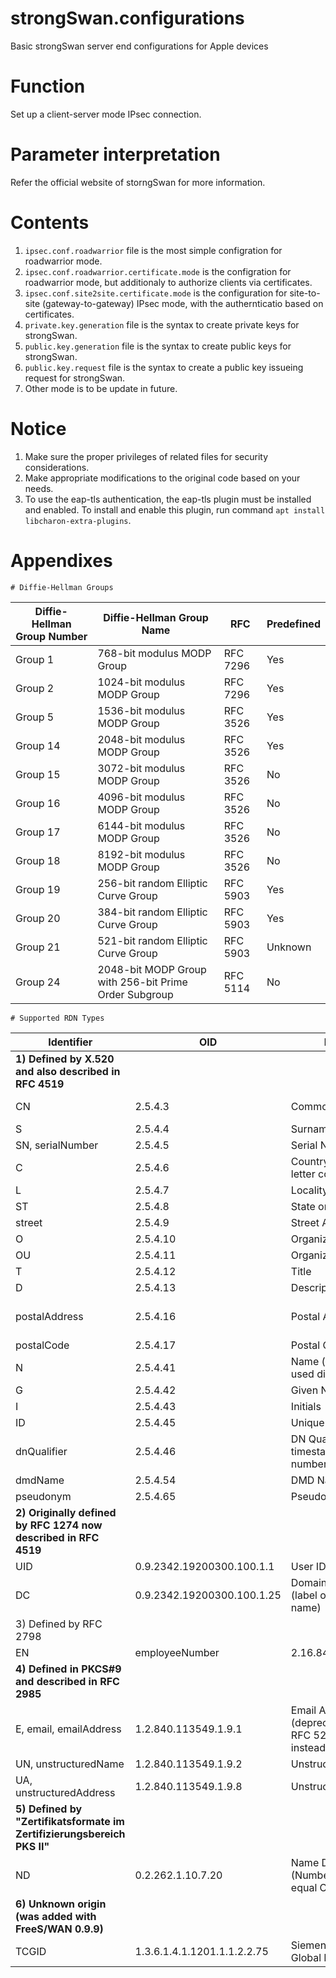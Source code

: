 # strongSwan.configurations
Basic strongSwan server end configurations for Apple devices

# Function
Set up a client-server mode IPsec connection.

# Parameter interpretation
Refer the official website of storngSwan for more information.

# Contents
1) `ipsec.conf.roadwarrior` file is the most simple configration for roadwarrior mode. 
2) `ipsec.conf.roadwarrior.certificate.mode` is the configration for roadwarrior mode, but additionaly to authorize clients via certificates. 
3) `ipsec.conf.site2site.certificate.mode` is the configuration for site-to-site (gateway-to-gateway) IPsec mode, with the authernticatio based on certificates.
4) `private.key.generation` file is the syntax to create private keys for strongSwan. 
5) `public.key.generation` file is the syntax to create public keys for strongSwan. 
6) `public.key.request` file is the syntax to create a public key issueing request for strongSwan.
7) Other mode is to be update in future.

# Notice
1) Make sure the proper privileges of related files for security considerations. 
2) Make appropriate modifications to the original code based on your needs.
3) To use the eap-tls authentication, the eap-tls plugin must be installed and enabled. To install and enable this plugin, run command `apt install libcharon-extra-plugins`.

# Appendixes
```
# Diffie-Hellman Groups
```
|Diffie-Hellman Group Number|Diffie-Hellman Group Name|RFC|Predefined|
| - | - | - | - |
|Group 1 |768-bit modulus MODP Group                           |RFC 7296|Yes|
|Group 2 |1024-bit modulus MODP Group                          |RFC 7296|Yes|
|Group 5 |1536-bit modulus MODP Group                          |RFC 3526|Yes|
|Group 14|2048-bit modulus MODP Group                          |RFC 3526|Yes|
|Group 15|3072-bit modulus MODP Group                          |RFC 3526|No |
|Group 16|4096-bit modulus MODP Group                          |RFC 3526|No |
|Group 17|6144-bit modulus MODP Group                          |RFC 3526|No |
|Group 18|8192-bit modulus MODP Group                          |RFC 3526|No |
|Group 19|256-bit random Elliptic Curve Group                  |RFC 5903|Yes|
|Group 20|384-bit random Elliptic Curve Group                  |RFC 5903|Yes|
|Group 21|521-bit random Elliptic Curve Group                  |RFC 5903|Unknown|
|Group 24|2048-bit MODP Group with 256-bit Prime Order Subgroup|RFC 5114|No |

```
# Supported RDN Types
```
|Identifier|OID|Description|Example|
| - | - | - | - |
|**1) Defined by X.520 and also described in RFC 4519**|
|CN|2.5.4.3|Common Name|vpn.strongswan.org or John Smith|
|S|2.5.4.4|Surname|Smith|
|SN, serialNumber|2.5.4.5|Serial Number|ZX52376|
|C|2.5.4.6|Country (ISO 3166 two-letter code)|CH|
|L|2.5.4.7|Locality|Rapperswil|
|ST|2.5.4.8|State or Province|St. Gallen|
|street|2.5.4.9|Street Address|Oberseestrasse 10|
|O|2.5.4.10|Organization|strongSwan Project|
|OU|2.5.4.11|Organizational Unit|Research|
|T|2.5.4.12|Title|Software Engineer|
|D|2.5.4.13|Description|Main VPN gateway|
|postalAddress|2.5.4.16|Postal Address|Oberseestrasse 10 8640 Rapperswil Switzerland|
|postalCode|2.5.4.17|Postal Code|8640|
|N|2.5.4.41|Name (should not be used directly)||
|G|2.5.4.42|Given Name|John|
|I|2.5.4.43|Initials|J. T.|
|ID|2.5.4.45|Unique Identifier||
|dnQualifier|2.5.4.46|DN Qualifier (e.g. a timestamp or serial number)|20190214115113Z or 51314E|
|dmdName|2.5.4.54|DMD Name||
|pseudonym|2.5.4.65|Pseudonym||
|**2) Originally defined by RFC 1274 now described in RFC 4519**|
|UID|0.9.2342.19200300.100.1.1|User ID|jsmith|
|DC|0.9.2342.19200300.100.1.25|Domain Component (label of a DNS domain name)|strongswan or org but not strongswan.org|
|3) Defined by RFC 2798|
|EN|employeeNumber|2.16.840.1.113730.3.1.3|Employee Number|42|
|**4) Defined in PKCS#9 and described in RFC 2985**|
|E, email, emailAddress|1.2.840.113549.1.9.1|Email Address (deprecated according to RFC 5280, use SAN instead)|alice@strongswan.org|
|UN, unstructuredName|1.2.840.113549.1.9.2|Unstructured Name||
|UA, unstructuredAddress|1.2.840.113549.1.9.8|Unstructured Address||
|**5) Defined by "Zertifikatsformate im Zertifizierungsbereich PKS II"**|
|ND|0.2.262.1.10.7.20|Name Distinguisher (Number incremented for equal CNs)||
|**6) Unknown origin (was added with FreeS/WAN 0.9.9)**|
|TCGID|1.3.6.1.4.1.1201.1.1.2.2.75|Siemens Trust Center Global ID||
